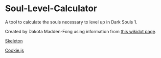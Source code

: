 # Soul-Level-Calculator
A tool to calculate the souls necessary to level up in Dark Souls 1.

Created by Dakota Madden-Fong using information from [this wikidot page](http://darksouls.wikidot.com/soul-level).

[Skeleton](http://getskeleton.com/)

[Cookie.js](https://github.com/florian/cookie.js)